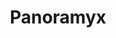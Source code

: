 ---
layout: software
title: Panoramyx
name_description: Programming pArallel coNstraint sOlveRs mAde aMazingly easY
permalink: /panoramyx/
description: >-
    blablabla
badges:
    - img: https://img.shields.io/badge/License-LGPL%20v3-blue.svg
      url: https://www.gnu.org/licenses/lgpl-3.0.en.html
      alt: LGPL3
sources:
    - language: C++
      github_project: panoramyx
      slug_name: cpp
      dependencies: 
        - description: This library is designed for simplified use in projects using CMake. To use this project, it is possible to create a sub-module in your project with the following commands
          type: bash
          code: |
            git submodule add https://github.com/crillab/panoramyx libs/panoramyx
            git submodule update --remote --recursive --init
        - description: And then add the following instructions in your CMakeLists.txt file
          type: cmake
          code: |
            add_subdirectory(libs/panoramyx)
            target_link_libraries(your_executable panoramyx)
#tutorial: tutorial.html
#technical_report: tutorial.html
---
